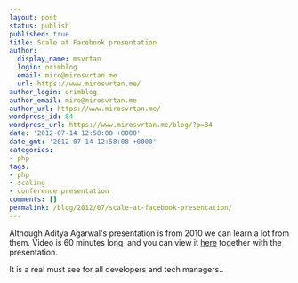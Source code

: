 ```yaml
---
layout: post
status: publish
published: true
title: Scale at Facebook presentation
author:
  display_name: msvrtan
  login: orimblog
  email: miro@mirosvrtan.me
  url: https://www.mirosvrtan.me/
author_login: orimblog
author_email: miro@mirosvrtan.me
author_url: https://www.mirosvrtan.me/
wordpress_id: 84
wordpress_url: https://www.mirosvrtan.me/blog/?p=84
date: '2012-07-14 12:58:08 +0000'
date_gmt: '2012-07-14 12:58:08 +0000'
categories:
- php
tags:
- php
- scaling
- conference presentation
comments: []
permalink: /blog/2012/07/scale-at-facebook-presentation/
---
```

<p>Although Aditya Agarwal's presentation is from 2010 we can learn a lot from them. Video is 60 minutes long&nbsp; and you can view it <a href="http://www.infoq.com/presentations/Scale-at-Facebook">here</a> together with the presentation.</p>
<p>It is a real must see for all developers and tech managers..</p>
<p>&nbsp;</p>
